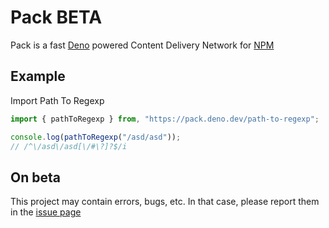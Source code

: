 # Pack BETA

Pack is a fast [Deno](https://deno.land/) powered Content Delivery Network for [NPM](https://npmjs.com)

## Example

Import Path To Regexp

```js
import { pathToRegexp } from, "https://pack.deno.dev/path-to-regexp";

console.log(pathToRegexp("/asd/asd"));
// /^\/asd\/asd[\/#\?]?$/i
```

## On beta

This project may contain errors, bugs, etc. In that case, please report them in the [issue page](https://github.com/UPL123/pack/issues)
